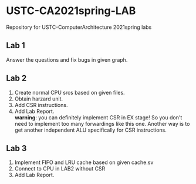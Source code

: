 # USTC-CA2021spring-LAB
Repository for USTC-ComputerArchitecture 2021spring labs
## Lab 1
Answer the questions and fix bugs in given graph.
## Lab 2
1. Create normal CPU srcs based on given files.
2. Obtain harzard unit.
3. Add CSR instructions.
4. Add Lab Report.<br/>
**warning**: you can definitely implement CSR in EX stage! 
So you don't need to implement too many forwardings like this one. 
Another way is to get another independent ALU specifically for CSR instructions.
## Lab 3
1. Implement FIFO and LRU cache based on given cache.sv 
2. Connect to CPU in LAB2 without CSR
3. Add Lab Report.
